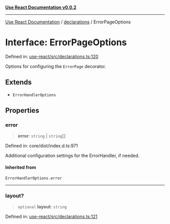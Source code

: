 [**Use React Documentation v0.0.2**](../../README.md)

***

[Use React Documentation](../../modules.md) / [declarations](../README.md) / ErrorPageOptions

# Interface: ErrorPageOptions

Defined in: [use-react/src/declarations.ts:120](https://github.com/stonemjs/use-react/blob/a85b32b76e105a7bc655ce084e0841ade8b0df8a/src/declarations.ts#L120)

Options for configuring the `ErrorPage` decorator.

## Extends

- `ErrorHandlerOptions`

## Properties

### error

> **error**: `string` \| `string`[]

Defined in: core/dist/index.d.ts:971

Additional configuration settings for the ErrorHandler, if needed.

#### Inherited from

`ErrorHandlerOptions.error`

***

### layout?

> `optional` **layout**: `string`

Defined in: [use-react/src/declarations.ts:121](https://github.com/stonemjs/use-react/blob/a85b32b76e105a7bc655ce084e0841ade8b0df8a/src/declarations.ts#L121)
